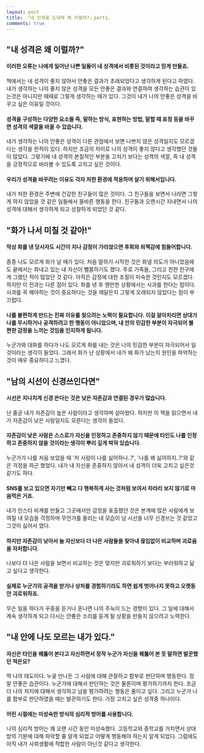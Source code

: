 ```yaml
---
layout: post
title: 『내 인생을 도대체 왜 이럴까?』part1.
comments: true
---
```


## "내 성격은 왜 이럴까?"  
  
#### 이러한 오류는 나에게 일어난 나쁜 일들이 내 성격에서 비롯된 것이라고 믿게 만들죠.  
책에서는 내 성격이 좋지 않아서 안좋은 결과가 초래되었다고 생각하게 된다고 하였다. 내가 생각하는 나의 좋지 않은 성격을 모든 안좋은 결과와 연결하여 생각하는 습관이 있는것은 아니지만 때때로 그렇게 생각하는 때가 있다. 그것이 내가 나의 안좋은 성격을 바꾸고 싶은 이유일 것이다.

#### 성격을 구성하는 다양한 요소들 즉, 말하는 방식, 표현하는 방법, 말할 때 표정 등을 바꾸면 성격의 색깔을 바꿀 수 있습니다.
내가 생각하는 나의 안좋은 성격이 다른 관점에서 보면 나쁘지 않은 성격일지도 모르겠다는 생각을 한적이 있다. 하지만 조금의 차이로 나의 성격이 좋지 않다고 생각했던 것들이 많았다. 그렇기에 내 성격의 본질적인 부분을 고치기 보다는 성격의 색깔, 즉 내 성격을 긍정적으로 바라볼 수 있도록 고치고 싶은 것이다.

#### 우리가 성격을 바꾸려는 이유도 각자 처한 환경에 적응하며 살기 위해서입니다.
내가 처한 환경은 주변에 건강한 친구들이 많은 것이다. 그 친구들을 보면서 나라면 그렇게 하지 않았을 것 같은 일들에서 올바른 행동을 한다. 친구들과 오랜시간 지내면서 나의 성격에 대해서 생각하게 되고 성찰하게 되었던 것 같다.

## "화가 나서 미칠 것 같아!"

#### 막상 화를 낸 당사자도 시간이 지나 감정이 가라앉으면 후회와 죄책감에 힘들어합니다.
종종 나도 모르게 화가 날 때가 있다. 처음 말하기 시작한 것은 화낼 의도가 아니었음에도 끝에서는 화내고 있는 내 자신이 뻘쭘하기도 했다. 주로 가족들, 그리고 친한 친구에게 그랬던 적이 많았던 것 같다. 아직은 감정에 대한 조절이 미숙한 것인지도 모르겠다. 하지만 이 전과는 다른 점이 있다. 화를 낸 후 웬만한 상황에서는 사과를 한다는 점이다. 사과를 꼭 해야하는 것이 중요하다는 것을 깨달은지 그렇게 오래되지 않았다는 점이 부끄럽다.

#### 나를 불편하게 만드는 진짜 이유를 찾으려는 노력이 필요합니다. 이걸 알아차리면 상대가 나를 무시하거나 공격하려고 한 행동이 아니었으며, 내 안의 민감한 부분이 자극되어 불편한 감정을 느끼는 것임을 인지하게 됩니다.
누군가와 대화를 하다가 나도 모르게 화를 내는 것은 나의 민감한 부분이 자극되어서 일것이라는 생각이 들었다. 그래서 화가 난 상황에서 내가 왜 화가 났는지 원인을 파악하는 것이 매우 중요하다고 느꼈다.

## "남의 시선이 신경쓰인다면"

#### 시선은 지나치게 신경 쓴다는 것은 낮은 자존감과 연결된 경우가 많습니다.
난 줄곧 내가 자존감이 높은 사람이라고 생각하며 살아왔다. 하지만 이 책을 읽으면서 내가 자존감이 낮은 사람일지도 모른다는 생각이 들었다.

#### 자존감이 낮은 사람은 스스로가 자신을 인정하고 존중하지 않기 때문에 타인도 나를 인정하고 존중하지 않을 것이라는 생각이 뿌리 깊게 박혀 있습니다.
누군가가 나를 처음 보았을 때 '저 사람이 나를 싫어하나..?', '나를 왜 싫어하지..?'와 같은 걱정을 하곤 했었다. 내가 내 자신을 존중하지 않아서 내 성격이 더욱 고치고 싶은것 같기도 하다.

#### SNS를 보고 있으면 자기만 빼고 다 행복하게 사는 것처럼 보여서 차라리 보지 않기로 마음먹은 거죠.
내가 인스타 비계를 만들고 그곳에서만 감정을 표출했던 것은 본계에 많은 사람에게 보여질 내 모습을 걱정하며 무언가를 올리는 내 모습이 남 시선을 너무 신경쓰는 것 같았고 그것이 싫어서 였다.

#### 하지만 자존감이 낮아서 늘 자신보다 더 나은 사람들을 찾아내 끊임없이 비교하며 괴로움을 자처합니다.
나보다 더 나은 사람을 보면서 비교하는 것은 맞지만 괴로워하기 보다는 부러워하고 닮고 싶다고 생각한다.

#### 실제로 누군가의 공격을 받거나 상처를 경험하기라도 하면 쉽게 벗어나지 못하고 오랫동안 괴로워하죠.
무슨 일을 하다가 꾸중을 듣거나 혼나면 나의 주눅이 드는 경향이 있다. 그 일에 대해서 계속 생각하게 되고 다시는 안좋은 소리를 듣게 될 상황을 만들지 않으려고 노력한다.

## "내 안에 나도 모르는 내가 있다."

#### 자신은 타인을 꿰뚫어 본다고 자신하면서 정작 누군가 자신을 꿰뚫어 본 듯 말하면 발꾼했던 적은요?
딱 나의 태도이다. 누굴 만나든 그 사람에 대해 관찰하고 함부로 판단하며 행동한다. 정말 안좋은 습관이다. 누군가에 대해서 판단하는 것은 물론이며 평가하기까지 한다. 조금 더 나의 처지에 대해서 생각하고 남을 평가하려는 행동은 줄이고 싶다. 그리고 누군가 나를 함부로 판단하였을 때는 발끈하기도 한다. 가장 고치고 싶은 성격중 하나이다.

#### 어린 시절에는 미성숙한 방식의 심리적 방어를 사용합니다.
나의 심리적 방어는 꽤 오랜 시간 동안 미성숙했다. 고등학교와 중학교를 거치면서 상대방의 기분에 대해 파악할 줄 알게 되었고 어떻게 행동해야 하는지 알게 되었다. 그럼에도 아직 내가 사회생활에 적합한 사람이 아닌것 같다고 생각한다.